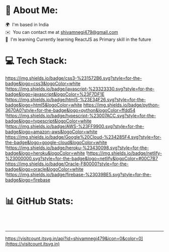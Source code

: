 # 💫 About Me:
🌍  I'm based in India<br>✉️  You can contact me at [shivamnegi479@gmail.com](mailto:shivamnegi479@gmail.com)<br>🧠  I'm learning Currently learning ReactJS as Primary skill in the future


# 💻 Tech Stack:
https://img.shields.io/badge/css3-%231572B6.svg?style=for-the-badge&logo=css3&logoColor=white !https://img.shields.io/badge/javascript-%23323330.svg?style=for-the-badge&logo=javascript&logoColor=%23F7DF1E !https://img.shields.io/badge/html5-%23E34F26.svg?style=for-the-badge&logo=html5&logoColor=white 
https://img.shields.io/badge/python-3670A0?style=for-the-badge&logo=python&logoColor=ffdd54 !https://img.shields.io/badge/typescript-%23007ACC.svg?style=for-the-badge&logo=typescript&logoColor=white !https://img.shields.io/badge/AWS-%23FF9900.svg?style=for-the-badge&logo=amazon-aws&logoColor=white https://img.shields.io/badge/Google%20Cloud-%234285F4.svg?style=for-the-badge&logo=google-cloud&logoColor=white !https://img.shields.io/badge/heroku-%23430098.svg?style=for-the-badge&logo=heroku&logoColor=white !https://img.shields.io/badge/netlify-%23000000.svg?style=for-the-badge&logo=netlify&logoColor=#00C7B7 https://img.shields.io/badge/Oracle-F80000?style=for-the-badge&logo=oracle&logoColor=white !https://img.shields.io/badge/firebase-%23039BE5.svg?style=for-the-badge&logo=firebase
# 📊 GitHub Stats:
[](https://github-readme-stats.vercel.app/api?username=shivamnegi479&theme=dark&hide_border=false&include_all_commits=false&count_private=false)<br/>
[](https://github-readme-streak-stats.herokuapp.com/?user=shivamnegi479&theme=dark&hide_border=false)<br/>
[](https://github-readme-stats.vercel.app/api/top-langs/?username=shivamnegi479&theme=dark&hide_border=false&include_all_commits=false&count_private=false&layout=compact)

---
https://visitcount.itsvg.in/api?id=shivamnegi479&icon=0&color=0](https://visitcount.itsvg.in)

<!-- Proudly created with GPRM ( https://gprm.itsvg.in ) -->
